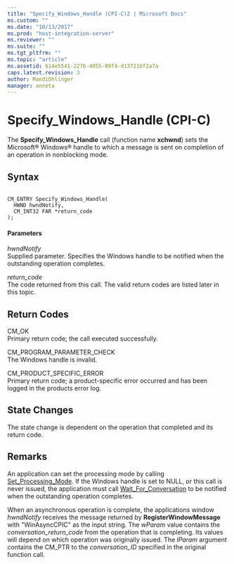 ```yaml
---
title: "Specify_Windows_Handle (CPI-C)2 | Microsoft Docs"
ms.custom: ""
ms.date: "10/13/2017"
ms.prod: "host-integration-server"
ms.reviewer: ""
ms.suite: ""
ms.tgt_pltfrm: ""
ms.topic: "article"
ms.assetid: 614e5541-2276-4055-89f4-d13721bf2a7a
caps.latest.revision: 3
author: MandiOhlinger
manager: anneta
---
```

# Specify_Windows_Handle (CPI-C)
The **Specify_Windows_Handle** call (function name **xchwnd**) sets the Microsoft® Windows® handle to which a message is sent on completion of an operation in nonblocking mode.  
  
## Syntax  
  
```  
  
CM_ENTRY Specify_Windows_Handle(   
  HWND hwndNotify,             
  CM_INT32 FAR *return_code    
);  
```  
  
#### Parameters  
 *hwndNotify*  
 Supplied parameter. Specifies the Windows handle to be notified when the outstanding operation completes.  
  
 *return_code*  
 The code returned from this call. The valid return codes are listed later in this topic.  
  
## Return Codes  
 CM_OK  
 Primary return code; the call executed successfully.  
  
 CM_PROGRAM_PARAMETER_CHECK  
 The Windows handle is invalid.  
  
 CM_PRODUCT_SPECIFIC_ERROR  
 Primary return code; a product-specific error occurred and has been logged in the products error log.  
  
## State Changes  
 The state change is dependent on the operation that completed and its return code.  
  
## Remarks  
 An application can set the processing mode by calling [Set_Processing_Mode](../core/set-processing-mode-cpi-c.md). If the Windows handle is set to NULL, or this call is never issued, the application must call [Wait_For_Conversation](../core/wait-for-conversation-cpi-c.md) to be notified when the outstanding operation completes.  
  
 When an asynchronous operation is complete, the applications window *hwndNotify* receives the message returned by **RegisterWindowMessage** with "WinAsyncCPIC" as the input string. The *wParam* value contains the *conversation_return_code* from the operation that is completing. Its values will depend on which operation was originally issued. The *lParam* argument contains the CM_PTR to the *conversation_ID* specified in the original function call.